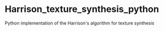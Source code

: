 # Harrison_texture_synthesis_python
Python implementation of the Harrison's algorithm for texture synthesis
